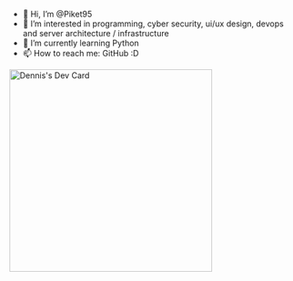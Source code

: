 - 👋 Hi, I’m @Piket95
- 👀 I’m interested in programming, cyber security, ui/ux design, devops and server architecture / infrastructure
- 🌱 I’m currently learning Python
- 📫 How to reach me: GitHub :D

<a href="https://app.daily.dev/piket95"><img src="https://api.daily.dev/devcards/v2/td8poF11Wrl3sLGN4h0bE.png?type=default&r=5qo" width="356" alt="Dennis's Dev Card"/></a>

<!---
Piket95/Piket95 is a ✨ special ✨ repository because its `README.md` (this file) appears on your GitHub profile.
You can click the Preview link to take a look at your changes.
--->
